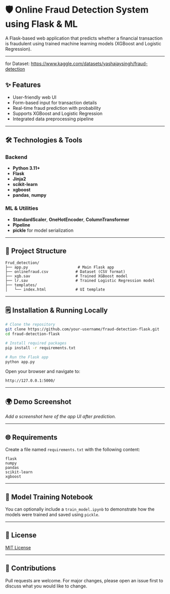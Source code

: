 # 🛡️ Online Fraud Detection System using Flask & ML

A Flask-based web application that predicts whether a financial transaction is fraudulent using trained machine learning models (XGBoost and Logistic Regression).

---

for Dataset: https://www.kaggle.com/datasets/yashajaysingh/fraud-detection

## ✨ Features
- User-friendly web UI
- Form-based input for transaction details
- Real-time fraud prediction with probability
- Supports XGBoost and Logistic Regression
- Integrated data preprocessing pipeline

---

## 🛠️ Technologies & Tools

### Backend
- **Python 3.11+**
- **Flask**
- **Jinja2**
- **scikit-learn**
- **xgboost**
- **pandas**, **numpy**

### ML & Utilities
- **StandardScaler**, **OneHotEncoder**, **ColumnTransformer**
- **Pipeline**
- **pickle** for model serialization

---

## 📁 Project Structure

```
Frud_detection/
├── app.py                      # Main Flask app
├── onlinefraud.csv            # Dataset (CSV format)
├── xgb.sav                    # Trained XGBoost model
├── lr.sav                     # Trained Logistic Regression model
├── templates/
│   └── index.html             # UI template
```

---

## 🗒️ Installation & Running Locally

```bash
# Clone the repository
git clone https://github.com/your-username/fraud-detection-flask.git
cd fraud-detection-flask

# Install required packages
pip install -r requirements.txt

# Run the Flask app
python app.py
```

Open your browser and navigate to:
```
http://127.0.0.1:5000/
```

---

## 🌍 Demo Screenshot
_Add a screenshot here of the app UI after prediction._

---

## 🌐 Requirements

Create a file named `requirements.txt` with the following content:

```
flask
numpy
pandas
scikit-learn
xgboost
```

---

## 📖 Model Training Notebook
You can optionally include a `train_model.ipynb` to demonstrate how the models were trained and saved using `pickle`.

---

## 📄 License
[MIT License](LICENSE)

---

## 💪 Contributions
Pull requests are welcome. For major changes, please open an issue first to discuss what you would like to change.



